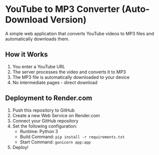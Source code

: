 # YouTube to MP3 Converter (Auto-Download Version)

A simple web application that converts YouTube videos to MP3 files and automatically downloads them.

## How it Works

1. You enter a YouTube URL
2. The server processes the video and converts it to MP3
3. The MP3 file is automatically downloaded to your device
4. No intermediate pages - direct download

## Deployment to Render.com

1. Push this repository to GitHub
2. Create a new Web Service on Render.com
3. Connect your GitHub repository
4. Set the following configuration:
   - Runtime: Python 3
   - Build Command: `pip install -r requirements.txt`
   - Start Command: `gunicorn app:app`
5. Deploy!
